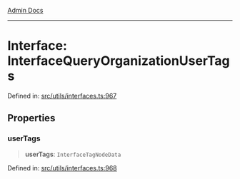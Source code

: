 [Admin Docs](/)

***

# Interface: InterfaceQueryOrganizationUserTags

Defined in: [src/utils/interfaces.ts:967](https://github.com/PalisadoesFoundation/talawa-admin/blob/main/src/utils/interfaces.ts#L967)

## Properties

### userTags

> **userTags**: `InterfaceTagNodeData`

Defined in: [src/utils/interfaces.ts:968](https://github.com/PalisadoesFoundation/talawa-admin/blob/main/src/utils/interfaces.ts#L968)
